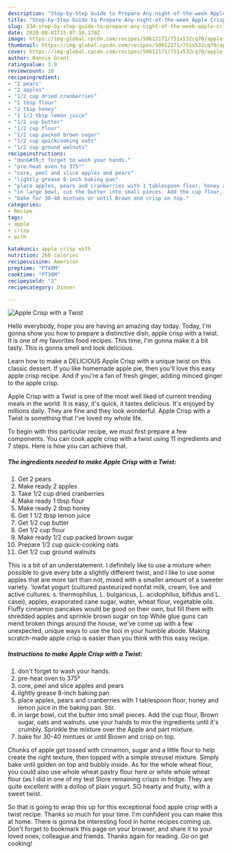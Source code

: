 ```yaml
---
description: "Step-by-Step Guide to Prepare Any-night-of-the-week Apple Crisp with a Twist"
title: "Step-by-Step Guide to Prepare Any-night-of-the-week Apple Crisp with a Twist"
slug: 534-step-by-step-guide-to-prepare-any-night-of-the-week-apple-crisp-with-a-twist
date: 2020-08-01T15:07:10.179Z
image: https://img-global.cpcdn.com/recipes/50612171/751x532cq70/apple-crisp-with-a-twist-recipe-main-photo.jpg
thumbnail: https://img-global.cpcdn.com/recipes/50612171/751x532cq70/apple-crisp-with-a-twist-recipe-main-photo.jpg
cover: https://img-global.cpcdn.com/recipes/50612171/751x532cq70/apple-crisp-with-a-twist-recipe-main-photo.jpg
author: Nannie Grant
ratingvalue: 3.9
reviewcount: 10
recipeingredient:
- "2 pears"
- "2 apples"
- "1/2 cup dried cranberries"
- "1 tbsp flour"
- "2 tbsp honey"
- "1 1/2 tbsp lemon juice"
- "1/2 cup butter"
- "1/2 cup flour"
- "1/2 cup packed brown sugar"
- "1/2 cup quickcooking oats"
- "1/2 cup ground walnuts"
recipeinstructions:
- "don&#39;t forget to wash your hands."
- "pre-heat oven to 375°"
- "core, peel and slice apples and pears"
- "lightly grease 8-inch baking pan"
- "place apples, pears and cranberries with 1 tablespoon floor, honey and lemon juice in the baking pan. Stir."
- "in large bowl, cut the butter into small pieces. Add the cup flour, Brown sugar, oats and walnuts. use your hands to mix the ingredients until it&#39;s crumbly. Sprinkle the mixture over the Apple and part mixture."
- "bake for 30-40 mintues or until Brown and crisp on top."
categories:
- Recipe
tags:
- apple
- crisp
- with

katakunci: apple crisp with 
nutrition: 266 calories
recipecuisine: American
preptime: "PT40M"
cooktime: "PT30M"
recipeyield: "2"
recipecategory: Dinner

---
```



![Apple Crisp with a Twist](https://img-global.cpcdn.com/recipes/50612171/751x532cq70/apple-crisp-with-a-twist-recipe-main-photo.jpg)

Hello everybody, hope you are having an amazing day today. Today, I'm gonna show you how to prepare a distinctive dish, apple crisp with a twist. It is one of my favorites food recipes. This time, I'm gonna make it a bit tasty. This is gonna smell and look delicious.

Learn how to make a DELICIOUS Apple Crisp with a unique twist on this classic dessert. If you like homemade apple pie, then you&#39;ll love this easy apple crisp recipe. And if you&#39;re a fan of fresh ginger, adding minced ginger to the apple crisp.

Apple Crisp with a Twist is one of the most well liked of current trending meals in the world. It is easy, it's quick, it tastes delicious. It's enjoyed by millions daily. They are fine and they look wonderful. Apple Crisp with a Twist is something that I've loved my whole life.


To begin with this particular recipe, we must first prepare a few components. You can cook apple crisp with a twist using 11 ingredients and 7 steps. Here is how you can achieve that.

##### The ingredients needed to make Apple Crisp with a Twist:

1. Get 2 pears
1. Make ready 2 apples
1. Take 1/2 cup dried cranberries
1. Make ready 1 tbsp flour
1. Make ready 2 tbsp honey
1. Get 1 1/2 tbsp lemon juice
1. Get 1/2 cup butter
1. Get 1/2 cup flour
1. Make ready 1/2 cup packed brown sugar
1. Prepare 1/2 cup quick-cooking oats
1. Get 1/2 cup ground walnuts


This is a bit of an understatement. I definitely like to use a mixture when possible to give every bite a slightly different twist, and I like to use some apples that are more tart than not, mixed with a smaller amount of a sweeter variety. &#39;lowfat yogurt (cultured pasteurized nonfat milk, cream, live and active cultures: s. thermophilus, L. bulgaricus, L. acidophilus, bifidus and L. casei), apples, evaporated cane sugar, water, wheat flour, vegetable oils. Fluffy cinnamon pancakes would be good on their own, but fill them with shredded apples and sprinkle brown sugar on top While glue guns can mend broken things around the house, we&#39;ve come up with a few unexpected, unique ways to use the tool in your humble abode. Making scratch-made apple crisp is easier than you think with this easy recipe. 

##### Instructions to make Apple Crisp with a Twist:

1. don&#39;t forget to wash your hands.
1. pre-heat oven to 375°
1. core, peel and slice apples and pears
1. lightly grease 8-inch baking pan
1. place apples, pears and cranberries with 1 tablespoon floor, honey and lemon juice in the baking pan. Stir.
1. in large bowl, cut the butter into small pieces. Add the cup flour, Brown sugar, oats and walnuts. use your hands to mix the ingredients until it&#39;s crumbly. Sprinkle the mixture over the Apple and part mixture.
1. bake for 30-40 mintues or until Brown and crisp on top.


Chunks of apple get tossed with cinnamon, sugar and a little flour to help create the right texture, then topped with a simple streusel mixture. Simply bake until golden on top and bubbly inside. As for the whole wheat flour, you could also use whole wheat pastry flour here or white whole wheat flour (as I did in one of my test Store remaining crisps in fridge. They are quite excellent with a dollop of plain yogurt. SO hearty and fruity, with a sweet twist. 

So that is going to wrap this up for this exceptional food apple crisp with a twist recipe. Thanks so much for your time. I'm confident you can make this at home. There is gonna be interesting food in home recipes coming up. Don't forget to bookmark this page on your browser, and share it to your loved ones, colleague and friends. Thanks again for reading. Go on get cooking!
